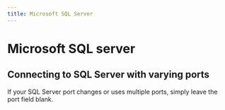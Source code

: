 ```yaml
---
title: Microsoft SQL Server
---
```


# Microsoft SQL server

## Connecting to SQL Server with varying ports

If your SQL Server port changes or uses multiple ports, simply leave the port field blank.
